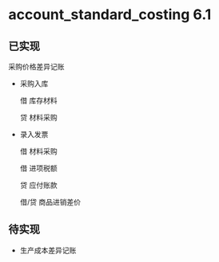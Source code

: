 account_standard_costing 6.1
========================

已实现 
------
采购价格差异记账

- 采购入库

  借 库存材料
  
  贷 材料采购

- 录入发票

  借 材料采购

  借 进项税额

  贷 应付账款

  借/贷 商品进销差价
  

待实现
------
- 生产成本差异记账
